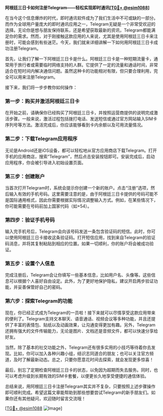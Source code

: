 **阿根廷三日卡如何注册Telegram——轻松实现即时通讯[[TG💪+ @esim1088](https://t.me/s/esim1088)]**

在当今这个信息爆炸的时代，即时通讯软件成为了我们生活中不可或缺的一部分。而作为全球用户量庞大的即时通讯应用之一，Telegram无疑是一个非常受欢迎的选择。无论你是想与朋友保持联系，还是希望获取最新的资讯，Telegram都能满足你的需求。然而，对于刚接触这款应用的人来说，尤其是使用阿根廷三日卡来注册时，可能会感到有些迷茫。今天，我们就来详细讲解一下如何用阿根廷三日卡成功注册Telegram。

首先，让我们了解一下阿根廷三日卡是什么。阿根廷三日卡是一种短期流量卡，通常用于旅行者或需要临时网络支持的人群。它提供了一定的流量和通话时间，非常适合在短时间内解决通信问题。虽然这种卡的功能相对有限，但只要合理利用，完全可以用来注册Telegram。

接下来，我们将一步步教你如何操作：

### 第一步：购买并激活阿根廷三日卡

在开始之前，请确保你已经购买了阿根廷三日卡，并按照运营商提供的说明完成激活步骤。一般来说，激活过程包括拨打电话、发送短信或通过官方网站输入SIM卡序列号等方法。激活完成后，你应该能够看到卡内余额以及可用流量情况。

### 第二步：下载Telegram应用程序

无论是Android还是iOS设备，都可以轻松地从官方应用商店下载Telegram。打开手机的应用商店，搜索“Telegram”，然后点击安装按钮即可。安装完成后，启动应用程序，你会被引导进入初始设置页面。

### 第三步：创建账户

当首次打开Telegram时，系统会提示你创建一个新的账户。点击“注册”选项，然后输入有效的手机号码。这里需要注意的是，由于阿根廷三日卡提供的号码可能不是国际通用格式，因此你需要根据实际情况调整输入方式。例如，在某些情况下，你可能需要在号码前加上国家代码（如+54）。

### 第四步：验证手机号码

输入完手机号后，Telegram会向该号码发送一条包含验证码的短信。此时，你可以使用阿根廷三日卡接收这条验证码。打开短信应用，找到来自Telegram的验证码消息，并将其复制粘贴到相应的位置。如果一切顺利，你的账户将会被成功验证。

### 第五步：设置个人信息

完成注册后，Telegram会让你填写一些基本信息，比如用户名、头像等。这些信息可以根据个人喜好自由设定。此外，为了更好地保护隐私，建议开启两步验证功能，并妥善保管好自己的密码。

### 第六步：探索Telegram的功能

现在，你已经正式成为Telegram的一员啦！接下来就可以尽情享受这款应用带来的便利了。Telegram支持文本聊天、语音通话、视频会议等多种功能，并且还提供了丰富的表情包、贴纸以及动画效果，让沟通变得更加有趣。另外，Telegram还拥有强大的文件传输能力，无论是图片、文档还是音频文件，都可以快速分享给好友。

当然，除了基本的社交功能之外，Telegram还有很多实用的小技巧等待着你去发现。比如，你可以加入各种兴趣小组，结识志同道合的朋友；也可以关注官方频道，及时了解最新动态。总之，只要你愿意花时间去探索，就会发现更多惊喜！

最后，别忘了定期检查阿根廷三日卡的状态，以免因为超期而失去服务。同时，也可以考虑升级到长期有效的SIM卡套餐，以便更长久地享受便捷的通信体验。

总结来说，用阿根廷三日卡注册Telegram其实并不复杂，只要按照上述步骤操作即可顺利完成。希望这篇文章能帮助到那些想要尝试Telegram的新手朋友们。如果你还有其他疑问，欢迎随时留言交流哦！

[[TG💪+ @esim1088](https://t.me/s/esim1088) ![Image](https://i.postimg.cc/4NQfJmqS/Snipaste-2025-05-13-00-14-12.png)]